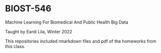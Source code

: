# BIOST-546
Machine Learning For Biomedical And Public Health Big Data

Taught by Eardi Lila, Winter 2022

This repositories included rmarkdown files and pdf of the homeworks from this class.
